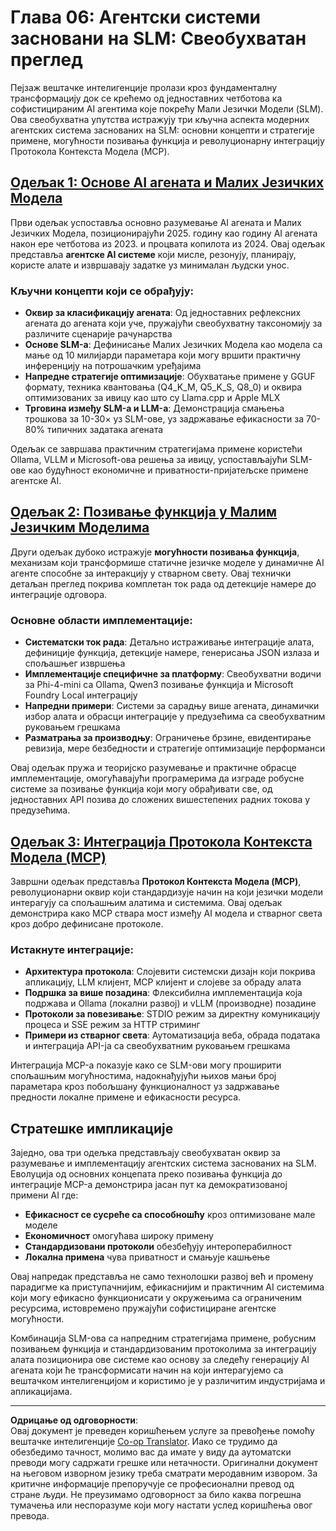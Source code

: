 <!--
CO_OP_TRANSLATOR_METADATA:
{
  "original_hash": "b17bf7f849519fac995c24ab9e2d0be8",
  "translation_date": "2025-09-18T23:37:39+00:00",
  "source_file": "Module06/README.md",
  "language_code": "sr"
}
-->
# Глава 06: Агентски системи засновани на SLM: Свеобухватан преглед

Пејзаж вештачке интелигенције пролази кроз фундаменталну трансформацију док се крећемо од једноставних четботова ка софистицираним AI агентима које покрећу Мали Језички Модели (SLM). Ова свеобухватна упутства истражују три кључна аспекта модерних агентских система заснованих на SLM: основни концепти и стратегије примене, могућности позивања функција и револуционарну интеграцију Протокола Контекста Модела (MCP).

## [Одељак 1: Основе AI агената и Малих Језичких Модела](./01.IntroduceAgent.md)

Први одељак успоставља основно разумевање AI агената и Малих Језичких Модела, позиционирајући 2025. годину као годину AI агената након ере четботова из 2023. и процвата копилота из 2024. Овај одељак представља **агентске AI системе** који мисле, резонују, планирају, користе алате и извршавају задатке уз минималан људски унос.

### Кључни концепти који се обрађују:
- **Оквир за класификацију агената**: Од једноставних рефлексних агената до агената који уче, пружајући свеобухватну таксономију за различите сценарије рачунарства
- **Основе SLM-а**: Дефинисање Малих Језичких Модела као модела са мање од 10 милијарди параметара који могу вршити практичну инференцију на потрошачким уређајима
- **Напредне стратегије оптимизације**: Обухватање примене у GGUF формату, техника квантовања (Q4_K_M, Q5_K_S, Q8_0) и оквира оптимизованих за ивицу као што су Llama.cpp и Apple MLX
- **Трговина између SLM-а и LLM-а**: Демонстрација смањења трошкова за 10-30× уз SLM-ове, уз задржавање ефикасности за 70-80% типичних задатака агената

Одељак се завршава практичним стратегијама примене користећи Ollama, VLLM и Microsoft-ова решења за ивицу, успостављајући SLM-ове као будућност економичне и приватности-пријатељске примене агентске AI.

## [Одељак 2: Позивање функција у Малим Језичким Моделима](./02.FunctionCalling.md)

Други одељак дубоко истражује **могућности позивања функција**, механизам који трансформише статичне језичке моделе у динамичне AI агенте способне за интеракцију у стварном свету. Овај технички детаљан преглед покрива комплетан ток рада од детекције намере до интеграције одговора.

### Основне области имплементације:
- **Систематски ток рада**: Детаљно истраживање интеграције алата, дефиниције функција, детекције намере, генерисања JSON излаза и спољашњег извршења
- **Имплементације специфичне за платформу**: Свеобухватни водичи за Phi-4-mini са Ollama, Qwen3 позивање функција и Microsoft Foundry Local интеграцију
- **Напредни примери**: Системи за сарадњу више агената, динамички избор алата и обрасци интеграције у предузећима са свеобухватним руковањем грешкама
- **Разматрања за производњу**: Ограничење брзине, евидентирање ревизија, мере безбедности и стратегије оптимизације перформанси

Овај одељак пружа и теоријско разумевање и практичне обрасце имплементације, омогућавајући програмерима да изграде робусне системе за позивање функција који могу обрађивати све, од једноставних API позива до сложених вишестепених радних токова у предузећима.

## [Одељак 3: Интеграција Протокола Контекста Модела (MCP)](./03.IntroduceMCP.md)

Завршни одељак представља **Протокол Контекста Модела (MCP)**, револуционарни оквир који стандардизује начин на који језички модели интерагују са спољашњим алатима и системима. Овај одељак демонстрира како MCP ствара мост између AI модела и стварног света кроз добро дефинисане протоколе.

### Истакнуте интеграције:
- **Архитектура протокола**: Слојевити системски дизајн који покрива апликацију, LLM клијент, MCP клијент и слојеве за обраду алата
- **Подршка за више позадина**: Флексибилна имплементација која подржава и Ollama (локални развој) и vLLM (производне) позадине
- **Протоколи за повезивање**: STDIO режим за директну комуникацију процеса и SSE режим за HTTP стриминг
- **Примери из стварног света**: Аутоматизација веба, обрада података и интеграција API-ја са свеобухватним руковањем грешкама

Интеграција MCP-а показује како се SLM-ови могу проширити спољашњим могућностима, надокнађујући њихов мањи број параметара кроз побољшану функционалност уз задржавање предности локалне примене и ефикасности ресурса.

## Стратешке импликације

Заједно, ова три одељка представљају свеобухватан оквир за разумевање и имплементацију агентских система заснованих на SLM. Еволуција од основних концепата преко позивања функција до интеграције MCP-а демонстрира јасан пут ка демократизованој примени AI где:

- **Ефикасност се сусреће са способношћу** кроз оптимизоване мале моделе
- **Економичност** омогућава широку примену
- **Стандардизовани протоколи** обезбеђују интероперабилност
- **Локална примена** чува приватност и смањује кашњење

Овај напредак представља не само технолошки развој већ и промену парадигме ка приступачнијим, ефикаснијим и практичним AI системима који могу ефикасно функционисати у окружењима са ограниченим ресурсима, истовремено пружајући софистициране агентске могућности.

Комбинација SLM-ова са напредним стратегијама примене, робусним позивањем функција и стандардизованим протоколима за интеграцију алата позиционира ове системе као основу за следећу генерацију AI агената који ће трансформисати начин на који интерагујемо са вештачком интелигенцијом и користимо је у различитим индустријама и апликацијама.

---

**Одрицање од одговорности**:  
Овај документ је преведен коришћењем услуге за превођење помоћу вештачке интелигенције [Co-op Translator](https://github.com/Azure/co-op-translator). Иако се трудимо да обезбедимо тачност, молимо вас да имате у виду да аутоматски преводи могу садржати грешке или нетачности. Оригинални документ на његовом изворном језику треба сматрати меродавним извором. За критичне информације препоручује се професионални превод од стране људи. Не преузимамо одговорност за било каква погрешна тумачења или неспоразуме који могу настати услед коришћења овог превода.
